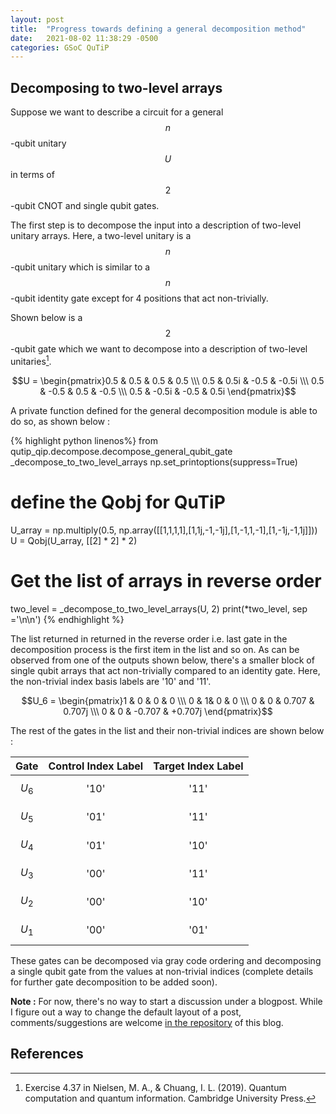 ```yaml
---
layout: post
title:  "Progress towards defining a general decomposition method"
date:   2021-08-02 11:38:29 -0500
categories: GSoC QuTiP
---
```

## Decomposing to two-level arrays
Suppose we want to describe a circuit for a general $$ n$$-qubit unitary $$ U $$
in terms of $$ 2$$-qubit CNOT and single qubit gates.

 The first step is to decompose the input into a description of two-level unitary
 arrays. Here, a two-level unitary is a $$ n$$-qubit unitary which is similar to
 a $$ n$$-qubit identity gate except for 4 positions that act non-trivially.

 Shown below is a $$ 2$$-qubit gate which we want to decompose into a description of two-level unitaries[^1].

 $$U = \begin{pmatrix}0.5 & 0.5 & 0.5 & 0.5 \\\ 0.5 & 0.5i & -0.5 & -0.5i \\\ 0.5 & -0.5 & 0.5 & -0.5 \\\ 0.5 & -0.5i & -0.5 & 0.5i \end{pmatrix}$$

A private function defined for the general decomposition module is able to do so,
as shown below :

{% highlight python linenos%}
from qutip_qip.decompose.decompose_general_qubit_gate _decompose_to_two_level_arrays
np.set_printoptions(suppress=True)

# define the Qobj for QuTiP
U_array = np.multiply(0.5, np.array([[1,1,1,1],[1,1j,-1,-1j],[1,-1,1,-1],[1,-1j,-1,1j]]))
U = Qobj(U_array, [[2] * 2] * 2)

# Get the list of arrays in reverse order
two_level = _decompose_to_two_level_arrays(U, 2)
print(*two_level, sep ='\n\n')
{% endhighlight %}

The list returned in returned in the reverse order i.e. last gate in the decomposition
process is the first item in the list and so on. As can be observed from one of the outputs shown below, there's a smaller block of single qubit arrays that act non-trivially compared to an identity gate. Here, the non-trivial index basis labels are '10' and '11'.

$$U_6 = \begin{pmatrix}1 & 0 & 0 & 0 \\\ 0 & 1& 0 & 0 \\\ 0 & 0 & 0.707 & 0.707j \\\ 0 & 0 &  -0.707 & +0.707j \end{pmatrix}$$

The rest of the gates in the list and their non-trivial indices are shown below :

| Gate     | Control Index Label | Target Index Label |
| :----:   |    :----:           |       :----:       |
| $$U_6$$  | '10'                | '11'               |
| $$U_5$$  | '01'                | '11'               |
| $$U_4$$  | '01'                | '10'               |
| $$U_3$$  | '00'                | '11'               |
| $$U_2$$  | '00'                | '10'               |
| $$U_1$$  | '00'                | '01'               |

These gates can be decomposed via gray code ordering and decomposing a single qubit
gate from the values at non-trivial indices (complete details for further gate
decomposition to be added soon).


**Note :** For now, there's no way to start a discussion under a blogpost. While
I figure out a way to change the default layout of a post, comments/suggestions are welcome [in the repository](https://github.com/purva-thakre/purva-blog/discussions) of this blog.  

## References
[^1]: Exercise 4.37 in Nielsen, M. A., &amp; Chuang, I. L. (2019). Quantum computation   and quantum information. Cambridge University Press.

[^2]: Exercise 4.39 in Nielsen, M. A., &amp; Chuang, I. L. (2019). Quantum computation   and quantum information. Cambridge University Press.
